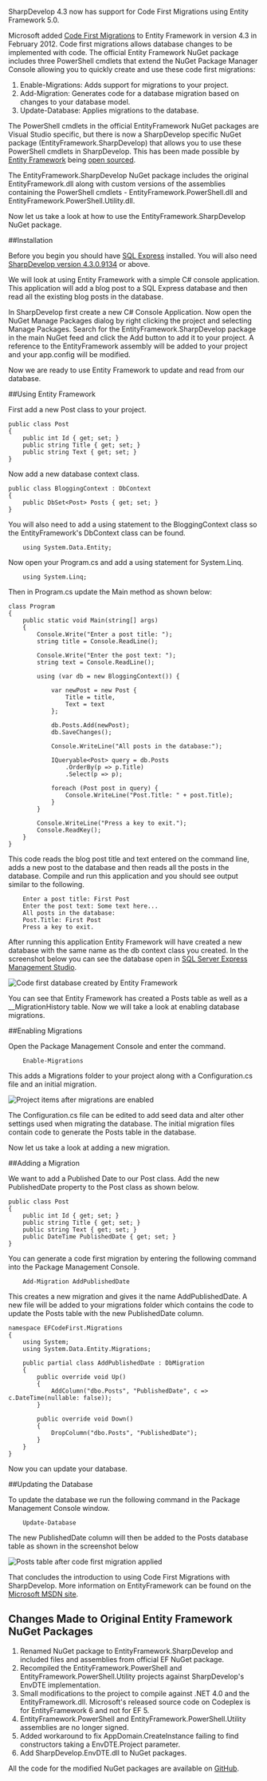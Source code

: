 SharpDevelop 4.3 now has support for Code First Migrations using Entity Framework 5.0.

Microsoft added [Code First Migrations](http://msdn.microsoft.com/en-us/data/jj591621) to Entity Framework in version 4.3 in February 2012. Code first migrations allows database changes to be implemented with code. The official Entity Framework NuGet package includes three  PowerShell cmdlets that extend the NuGet Package Manager Console allowing you to quickly create and use these code first migrations:

1. Enable-Migrations: Adds support for migrations to your project.
2. Add-Migration: Generates code for a database migration based on changes to your database model.
3. Update-Database: Applies migrations to the database.

The PowerShell cmdlets in the official EntityFramework NuGet packages are Visual Studio specific, but there is now a SharpDevelop specific NuGet package (EntityFramework.SharpDevelop) that allows you to use these PowerShell cmdlets in SharpDevelop. This has been made possible by [Entity Framework](http://msdn.microsoft.com/en-US/data/ef) being [open sourced](http://entityframework.codeplex.com/).

The EntityFramework.SharpDevelop NuGet package includes the original EntityFramework.dll along with custom versions of the assemblies containing the PowerShell cmdlets -  EntityFramework.PowerShell.dll and EntityFramework.PowerShell.Utility.dll.

Now let us take a look at how to use the EntityFramework.SharpDevelop NuGet package.

##Installation

Before you begin you should have [SQL Express](http://www.microsoft.com/en-us/download/details.aspx?id=1695) installed. You will also need [SharpDevelop version 4.3.0.9134](http://build.sharpdevelop.net/buildartefacts/) or above.

We will look at using Entity Framework with a simple C# console application. This application will add a blog post to a SQL Express database and then read all the existing blog posts in the database. 

In SharpDevelop first create a new C# Console Application. Now open the NuGet Manage Packages dialog by right clicking the project and selecting Manage Packages. Search for the EntityFramework.SharpDevelop package in the main NuGet feed and click the Add button to add it to your project. A reference to the EntityFramework assembly will be added to your project and your app.config will be modified. 

Now we are ready to use Entity Framework to update and read from our database.

##Using Entity Framework

First add a new Post class to your project.

	public class Post
	{
		public int Id { get; set; }
		public string Title { get; set; }
		public string Text { get; set; }
	}

Now add a new database context class.

	public class BloggingContext : DbContext
	{
		public DbSet<Post> Posts { get; set; }
	}

You will also need to add a using statement to the BloggingContext class so the EntityFramework's DbContext class can be found.

        using System.Data.Entity;

Now open your Program.cs and add a using statement for System.Linq.

        using System.Linq;

Then in Program.cs update the Main method as shown below:

	class Program
	{
		public static void Main(string[] args)
		{
			Console.Write("Enter a post title: ");
			string title = Console.ReadLine();
			
			Console.Write("Enter the post text: ");
			string text = Console.ReadLine();
			
			using (var db = new BloggingContext()) {
				
				var newPost = new Post {
					Title = title,
					Text = text
				};
				
				db.Posts.Add(newPost);
				db.SaveChanges();
				
				Console.WriteLine("All posts in the database:");

				IQueryable<Post> query = db.Posts
					.OrderBy(p => p.Title)
					.Select(p => p);
				
				foreach (Post post in query) {
					Console.WriteLine("Post.Title: " + post.Title);
				}
			}
			
			Console.WriteLine("Press a key to exit.");
			Console.ReadKey();
		}
	}

This code reads the blog post title and text entered on the command line, adds a new post to the database and then reads all the posts in the database. Compile and run this application and you should see output similar to the following.

		Enter a post title: First Post
		Enter the post text: Some text here...
		All posts in the database:
		Post.Title: First Post
		Press a key to exit.

After running this application Entity Framework will have created a new database with the same name as the db context class you created. In the screenshot below you can see the database open in [SQL Server Express Management Studio](http://www.microsoft.com/en-us/download/details.aspx?id=22985).

![Code first database created by Entity Framework](/Images/CodeFirstDatabaseCreatedByEntityFramework.png)

You can see that Entity Framework has created a Posts table as well as a __MigrationHistory table. Now we will take a look at enabling database migrations.

##Enabling Migrations

Open the Package Management Console and enter the command.

        Enable-Migrations

This adds a Migrations folder to your project along with a Configuration.cs file and an initial migration.

![Project items after migrations are enabled](/Images/ProjectItemsAfterCodeFirstMigrationsEnabled.png)

The Configuration.cs file can be edited to add seed data and alter other settings used when migrating the database. The initial migration files contain code to generate the Posts table in the database.

Now let us take a look at adding a new migration.

##Adding a Migration

We want to add a Published Date to our Post class. Add the new PublishedDate property to the Post class as shown below.

	public class Post
	{
		public int Id { get; set; }
		public string Title { get; set; }
		public string Text { get; set; }
		public DateTime PublishedDate { get; set; }
	}

You can generate a code first migration by entering the following command into the Package Management Console.

        Add-Migration AddPublishedDate

This creates a new migration and gives it the name AddPublishedDate. A new file will be added to your migrations folder which contains the code to update the Posts table with the new PublishedDate column.

	namespace EFCodeFirst.Migrations
	{
	    using System;
	    using System.Data.Entity.Migrations;
	    
	    public partial class AddPublishedDate : DbMigration
	    {
	        public override void Up()
	        {
	            AddColumn("dbo.Posts", "PublishedDate", c => c.DateTime(nullable: false));
	        }
	        
	        public override void Down()
	        {
	            DropColumn("dbo.Posts", "PublishedDate");
	        }
	    }
	}

Now you can update your database.

##Updating the Database

To update the database we run the following command in the Package Management Console window.

        Update-Database

The new PublishedDate column will then be added to the Posts database table as shown in the screenshot below

![Posts table after code first migration applied](/Images/PostsTableAfterCodeFirstMigrationApplied.png)

That concludes the introduction to using Code First Migrations with SharpDevelop. More information on EntityFramework can be found on the [Microsoft MSDN site](http://msdn.microsoft.com/data/ef).

## Changes Made to Original Entity Framework NuGet Packages

1. Renamed NuGet package to EntityFramework.SharpDevelop and included files and assemblies from official EF NuGet package.
2. Recompiled the EntityFramework.PowerShell and EntityFramework.PowerShell.Utility projects against SharpDevelop's EnvDTE implementation.
3. Small modifications to the project to compile against .NET 4.0 and the EntityFramework.dll. Microsoft's released source code on Codeplex is for EntityFramework 6 and not for EF 5.
4. EntityFramework.PowerShell and EntityFramework.PowerShell.Utility assemblies are no longer signed.
5. Added workaround to fix AppDomain.CreateInstance failing to find constructors taking a EnvDTE.Project parameter.
6. Add SharpDevelop.EnvDTE.dll to NuGet packages.

All the code for the modified NuGet packages are available on [GitHub](https://github.com/mrward/entityframework-sharpdevelop/tree/ef5-nuget).
